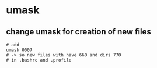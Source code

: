# umask 

## change umask for creation of new files

```
# add 
umask 0007 
# -> so new files with have 660 and dirs 770 
# in .bashrc and .profile 
